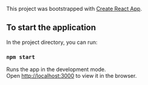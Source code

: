 This project was bootstrapped with [Create React App](https://github.com/facebook/create-react-app).

## To start the application

In the project directory, you can run:

### `npm start`

Runs the app in the development mode.<br>
Open [http://localhost:3000](http://localhost:3000) to view it in the browser.
